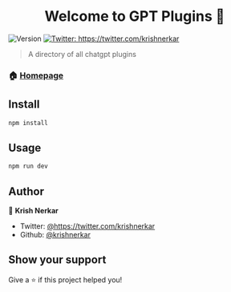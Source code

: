 <h1 align="center">Welcome to GPT Plugins 👋</h1>
<p>
  <img alt="Version" src="https://img.shields.io/badge/version-0.1.0-blue.svg?cacheSeconds=2592000" />
  <a href="https://twitter.com/krishnerkar" target="_blank">
    <img alt="Twitter: https://twitter.com/krishnerkar" src="https://img.shields.io/twitter/follow/krishnerkar.svg?style=social" />
  </a>
</p>


> A directory of all chatgpt plugins

### 🏠 [Homepage](https://gptplugins.app)

## Install

```sh
npm install
```

## Usage

```sh
npm run dev
```

## Author

👤 **Krish Nerkar**

* Twitter: [@https:\/\/twitter.com\/krishnerkar](https://twitter.com/https:\/\/twitter.com\/krishnerkar)
* Github: [@krishnerkar](https://github.com/krishnerkar)

## Show your support

Give a ⭐️ if this project helped you!

